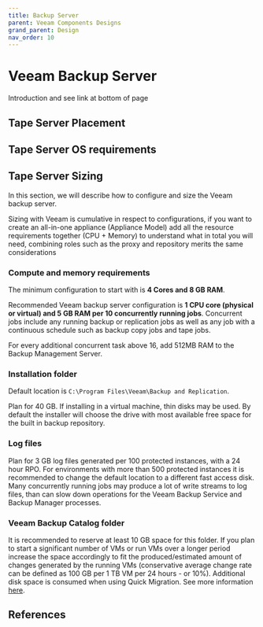 ```yaml
---
title: Backup Server
parent: Veeam Components Designs
grand_parent: Design
nav_order: 10
---
```


# Veeam Backup Server

Introduction and see link at bottom of page

## Tape Server Placement

## Tape Server OS requirements


## Tape Server Sizing

<!-- Taken from current BP -->

In this section, we will describe how to configure and size the Veeam backup server.

Sizing with Veeam is cumulative in respect to configurations, if you want to create an all-in-one appliance (Appliance Model) add all the resource requirements together (CPU + Memory) to understand what in total you will need, combining roles such as the proxy and repository merits the same considerations

### Compute and memory requirements

The minimum configuration to start with is **4 Cores and 8 GB RAM**. 

Recommended Veeam backup server configuration is **1 CPU core (physical or virtual) and 5 GB RAM per 10 concurrently running jobs**. Concurrent jobs include any running backup or replication jobs as well as any job with a continuous schedule such as backup copy jobs and tape jobs.

For every additional concurrent task above 16, add 512MB RAM to the Backup Management Server.

### Installation folder

Default location is `C:\Program Files\Veeam\Backup and Replication`.

Plan for 40 GB. If installing in a virtual machine, thin disks may be used. By default the installer will choose the drive with most available free space for the built in backup repository.

### Log files

Plan for 3 GB log files generated per 100 protected instances, with a 24 hour RPO. For environments with more than 500 protected instances it is recommended to change the default location to a different fast access disk. Many concurrently running jobs may produce a lot of write streams to log files, than can slow down operations for the Veeam Backup Service and Backup Manager processes.

### Veeam Backup Catalog folder

It is recommended to reserve at least 10 GB space for this folder. If you plan to start a significant number of VMs or run VMs over a longer period  increase the space accordingly to fit the produced/estimated amount of changes generated by the running VMs (conservative average change rate can be defined as 100 GB per 1 TB VM per 24 hours - or 10%). Additional disk space is consumed when using Quick Migration. See more information [here](https://helpcenter.veeam.com/docs/backup/vsphere/instant_recovery_before_you_begin_vm.html).

## References